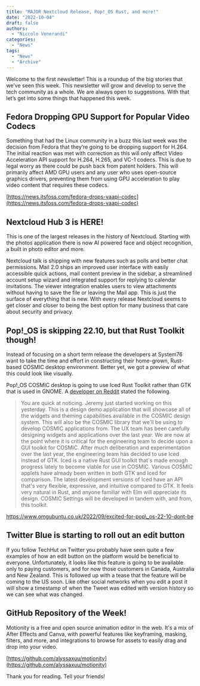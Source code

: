 ```yaml
---
title: "MAJOR Nextcloud Release, Pop!_OS Rust, and more!"
date: "2022-10-04"
draft: false
authors:
  - "Niccolo Venerandi"
categories:
  - "News"
tags:
  - "News"
  - "Archive"
---
```


Welcome to the first newsletter! This is a roundup of the big stories that we’ve seen this week. This newsletter will grow and develop to serve the tech community as a whole. We are always open to suggestions. With that let’s get into some things that happened this week.

## **Fedora Dropping GPU Support for Popular Video Codecs**

Something that had the Linux community in a buzz this last week was the decision from Fedora that they’re going to be dropping support for H.264. The initial reaction was met with correction as this will only affect Video Acceleration API support for H.264, H.265, and VC-1 codecs. This is due to legal worry as there could be push back from patent holders. This will primarily affect AMD GPU users and any user who uses open-source graphics drivers, preventing them from using GPU acceleration to play video content that requires these codecs.

[https://news.itsfoss.com/fedora-drops-vaapi-codec](https://news.itsfoss.com/fedora-drops-vaapi-codec)

## Nextcloud Hub 3 is HERE!

This is one of the largest releases in the history of Nextcloud. Starting with the photos application there is now AI powered face and object recognition, a built in photo editor and more.

Nextcloud talk is shipping with new features such as polls and better chat permissions. Mail 2.0 ships an improved user interface with easily accessible quick actions, mail content preview in the sidebar, a streamlined account setup wizard and integrated support for replying to calendar invitations. The viewer integration enables users to view attachments without having to save the file or leaving the Mail app. This is just the surface of everything that is new. With every release Nextcloud seems to get closer and closer to being the best option for many business that care about security and privacy.

## **Pop!\_OS is skipping 22.10, but that Rust Toolkit though!**

Instead of focusing on a short term release the developers at System76 want to take the time and effort in constructing their home-grown, Rust-based COSMIC desktop environment. Better yet, we got a preview of what this could look like visually.

Pop!_OS COSMIC desktop is going to use Iced Rust Toolkit rather than GTK that is used in GNOME. A [developer on Reddit](https://www.reddit.com/r/pop_os/comments/xs87ed/comment/iqjc35b/?utm_source=reddit) stated the following.

> You are quick at noticing. Jeremy just started working on this yesterday. This is a design demo application that will showcase all of the widgets and theming capabilities available in the COSMIC design system. This will also be the COSMIC library that we'll be using to develop COSMIC applications from. The UX team has been carefully designing widgets and applications over the last year. We are now at the point where it is critical for the engineering team to decide upon a GUI toolkit for COSMIC. After much deliberation and experimentation over the last year, the engineering team has decided to use Iced instead of GTK. Iced is a native Rust GUI toolkit that's made enough progress lately to become viable for use in COSMIC. Various COSMIC applets have already been written in both GTK and Iced for comparison. The latest development versions of Iced have an API that's very flexible, expressive, and intuitive compared to GTK. It feels very natural in Rust, and anyone familiar with Elm will appreciate its design. COSMIC Settings will be developed in tandem with, and from, this toolkit.

https://www.omgubuntu.co.uk/2022/09/excited-for-pop\_os-22-10-dont-be

## Twitter Blue is starting to roll out an edit button

If you follow TechHut on Twitter you probably have seen quite a few examples of how an edit button on the platform would be beneficial to everyone. Unfortunately, it looks like this feature is going to be available only to paying customers, and for now those customers in Canada, Australia and New Zealand. This is followed up with a tease that the feature will be coming to the US soon. Like other social networks when you edit a post it will show a timestamp of when the Tweet was edited with version history so we can see what was changed.

## GitHub Repository of the Week!

Motionity is a free and open source animation editor in the web. It's a mix of After Effects and Canva, with powerful features like keyframing, masking, filters, and more, and integrations to browse for assets to easily drag and drop into your video.

[https://github.com/alyssaxuu/motionity](https://github.com/alyssaxuu/motionity)

Thank you for reading. Tell your friends!
